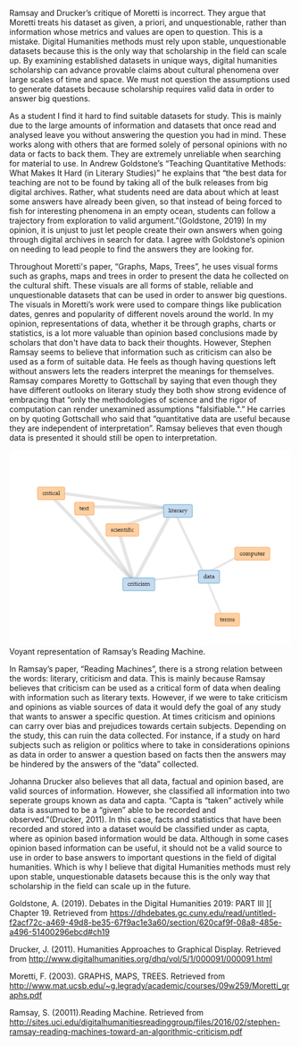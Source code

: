 Ramsay and Drucker’s critique of Moretti is incorrect. They argue that Moretti treats his dataset as given, a priori, and unquestionable, rather than information whose metrics and values are open to question. This is a mistake. Digital Humanities methods must rely upon stable, unquestionable datasets because this is the only way that scholarship in the field can scale up. By examining established datasets in unique ways, digital humanities scholarship can advance provable claims about cultural phenomena over large scales of time and space. We must not question the assumptions used to generate datasets because scholarship requires valid data in order to answer big questions.

As a student I find it hard to find suitable datasets for study. This is mainly due to the large amounts of information and datasets that once read and analysed leave you without answering the question you had in mind. These works along with others that are formed solely of personal opinions with no data or facts to back them. They are extremely unreliable when searching for material to use. In Andrew Goldstone’s “Teaching Quantitative Methods: What Makes It Hard (in Literary Studies)” he explains that “the best data for teaching are not to be found by taking all of the bulk releases from big digital archives. Rather, what students need are data about which at least some answers have already been given, so that instead of being forced to fish for interesting phenomena in an empty ocean, students can follow a trajectory from exploration to valid argument.”(Goldstone, 2019) In my opinion, it is unjust to just let people create their own answers when going through digital archives in search for data. I agree with Goldstone’s opinion on needing to lead people to find the answers they are looking for. 

Throughout Moretti's paper, “Graphs, Maps, Trees”, he uses visual forms such as graphs, maps and trees in order to present the data he collected on the cultural shift. These visuals are all forms of stable, reliable and unquestionable datasets that can be used in order to answer big questions. The visuals in Moretti’s work were used to compare things like publication dates, genres and popularity of different novels around the world. In my opinion, representations of data, whether it be through graphs, charts or statistics, is a lot more valuable than opinion based conclusions made by scholars that don't have data to back their thoughts. However, Stephen Ramsay seems to believe that information such as criticism can also be used as a form of suitable data. He feels as though having questions left without answers lets the readers interpret the meanings for themselves. Ramsay compares Moretty to Gottschall by saying that even though they have different outlooks on literary study they both show strong evidence of embracing that “only the methodologies of science and the rigor of computation can render unexamined assumptions "falsifiable.".” He carries on by quoting Gottschall who said that “quantitative data are useful because they are independent of interpretation”. Ramsay believes that even though data is presented it should still be open to interpretation.

![](data.png)
Voyant representation of Ramsay’s Reading Machine.

In Ramsay’s paper, “Reading Machines”, there is a strong relation between the words: literary, criticism and data. This is mainly because Ramsay believes that criticism can be used as a critical form of data when dealing with information such as literary texts. However, if we were to take criticism and opinions as viable sources of data it would defy the goal of any study that wants to answer a specific question. At times criticism and opinions can carry over bias and prejudices towards certain subjects. Depending on the study, this can ruin the data collected. For instance, if a study on hard subjects such as religion or politics where to take in considerations opinions as data in order to answer a question based on facts then the answers may be hindered by the answers of the “data” collected. 

Johanna Drucker also believes that all data, factual and opinion based, are valid sources of information. However, she classified all information into two seperate groups known as data and capta. “Capta is “taken” actively while data is assumed to be a “given” able to be recorded and observed.”(Drucker, 2011). In this case, facts and statistics that have been recorded and stored into a dataset would be classified under as capta, where as opinion based information would be data. Although in some cases opinion based information can be useful, it should not be a valid source to use in order to base answers to important questions in the field of digital humanities. Which is why I believe that digital Humanities methods must rely upon stable, unquestionable datasets because this is the only way that scholarship in the field can scale up in the future.







Goldstone, A. (2019). Debates in the Digital Humanities 2019: PART III ][ Chapter 19. Retrieved from https://dhdebates.gc.cuny.edu/read/untitled-f2acf72c-a469-49d8-be35-67f9ac1e3a60/section/620caf9f-08a8-485e-a496-51400296ebcd#ch19

Drucker, J. (2011). Humanities Approaches to Graphical Display. Retrieved from http://www.digitalhumanities.org/dhq/vol/5/1/000091/000091.html


Moretti, F. (2003). GRAPHS, MAPS, TREES. Retrieved from http://www.mat.ucsb.edu/~g.legrady/academic/courses/09w259/Moretti_graphs.pdf


Ramsay, S. (20011).Reading Machine. Retrieved from 
http://sites.uci.edu/digitalhumanitiesreadinggroup/files/2016/02/stephen-ramsay-reading-machines-toward-an-algorithmic-criticism.pdf
